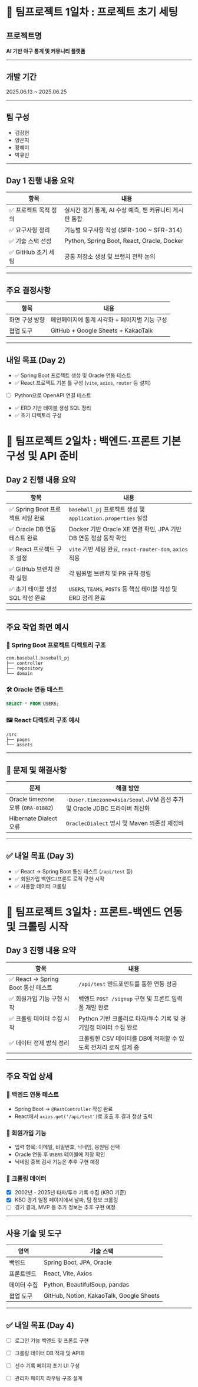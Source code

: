 
# 👥 팀프로젝트 1일차 : 프로젝트 초기 세팅

## 프로젝트명
**AI 기반 야구 통계 및 커뮤니티 플랫폼**

---

## 개발 기간
2025.06.13 ~ 2025.06.25

---

## 팀 구성
- 김정현
- 양은지
- 황혜미
- 박유빈

---

## Day 1 진행 내용 요약

| 항목 | 내용 |
|------|------|
| ✅ 프로젝트 목적 정의 | 실시간 경기 통계, AI 수상 예측, 팬 커뮤니티 게시판 통합 |
| ✅ 요구사항 정리 | 기능별 요구사항 작성 (SFR-100 ~ SFR-314) |
| ✅ 기술 스택 선정 | Python, Spring Boot, React, Oracle, Docker |
| ✅ GitHub 초기 세팅 | 공통 저장소 생성 및 브랜치 전략 논의 |

---

## 주요 결정사항

| 항목 | 내용 |
|------|------|
| 화면 구성 방향 | 메인페이지에 통계 시각화 + 페이지별 기능 구성 |
| 협업 도구 | GitHub + Google Sheets + KakaoTalk |

---

## 내일 목표 (Day 2)

- ✅ Spring Boot 프로젝트 생성 및 Oracle 연동 테스트
- ✅ React 프로젝트 기본 틀 구성 (`vite`, `axios`, `router` 등 설치)
- [ ] Python으로 OpenAPI 연결 테스트
- ✅ ERD 기반 테이블 생성 SQL 정리
- ✅ 초기 디렉토리 구성

# 👥 팀프로젝트 2일차 : 백엔드·프론트 기본 구성 및 API 준비

## Day 2 진행 내용 요약

| 항목 | 내용 |
|------|------|
| ✅ Spring Boot 프로젝트 세팅 완료 | `baseball_pj` 프로젝트 생성 및 `application.properties` 설정 |
| ✅ Oracle DB 연동 테스트 완료 | Docker 기반 Oracle XE 연결 확인, JPA 기반 DB 연동 정상 동작 확인 |
| ✅ React 프로젝트 구조 설정 | `vite` 기반 세팅 완료, `react-router-dom`, `axios` 적용 |
| ✅ GitHub 브랜치 전략 실행 | 각 팀원별 브랜치 및 PR 규칙 정립 |
| ✅ 초기 테이블 생성 SQL 작성 완료 | `USERS`, `TEAMS`, `POSTS` 등 핵심 테이블 작성 및 ERD 정리 완료 |

---

## 주요 작업 화면 예시

### 📁 Spring Boot 프로젝트 디렉토리 구조

```
com.baseball.baseball_pj
├── controller
├── repository
└── domain
```

### 🛠 Oracle 연동 테스트

```sql
SELECT * FROM USERS;
```

### 🖼 React 디렉토리 구조 예시

```
/src
├── pages
└── assets
```

---

## 🔧 문제 및 해결사항

| 문제 | 해결 방안 |
|------|-----------|
| Oracle timezone 오류 (`ORA-01882`) | `-Duser.timezone=Asia/Seoul` JVM 옵션 추가 및 Oracle JDBC 드라이버 최신화 |
| Hibernate Dialect 오류 | `OraclecDialect` 명시 및 Maven 의존성 재정비 |

---

## ✅ 내일 목표 (Day 3)

- ✅ React → Spring Boot 통신 테스트 (`/api/test` 등)
- ✅ 회원가입 백엔드/프론트 로직 구현 시작
- ✅ 사용할 데이터 크롤링


# 👥 팀프로젝트 3일차 : 프론트-백엔드 연동 및 크롤링 시작

## Day 3 진행 내용 요약

| 항목 | 내용 |
|------|------|
| ✅ React → Spring Boot 통신 테스트 | `/api/test` 엔드포인트를 통한 연동 성공 |
| ✅ 회원가입 기능 구현 시작 | 백엔드 `POST /signup` 구현 및 프론트 입력 폼 개발 완료 |
| ✅ 크롤링 데이터 수집 시작 | Python 기반 크롤러로 타자/투수 기록 및 경기일정 데이터 수집 완료 |
| ✅ 데이터 정제 방식 정리 | 크롤링한 CSV 데이터를 DB에 적재할 수 있도록 전처리 로직 설계 중 |

---

## 주요 작업 상세

### 📡 백엔드 연동 테스트
- Spring Boot → `@RestController` 작성 완료
- React에서 `axios.get('/api/test')`로 호출 후 결과 정상 출력

### 👤 회원가입 기능
- 입력 항목: 이메일, 비밀번호, 닉네임, 응원팀 선택
- Oracle 연동 후 `USERS` 테이블에 저장 확인
- 닉네임 중복 검사 기능은 추후 구현 예정

### 🧹 크롤링 데이터
- [x] 2002년 - 2025년 타자/투수 기록 수집 (KBO 기준)
- [x] KBO 경기 일정 페이지에서 날짜, 팀 정보 크롤링
- [ ] 경기 결과, MVP 등 추가 정보는 추후 구현 예정

---

## 사용 기술 및 도구

| 영역 | 기술 스택 |
|------|-----------|
| 백엔드 | Spring Boot, JPA, Oracle |
| 프론트엔드 | React, Vite, Axios |
| 데이터 수집 | Python, BeautifulSoup, pandas |
| 협업 도구 | GitHub, Notion, KakaoTalk, Google Sheets |

---

## ✅ 내일 목표 (Day 4)

- [ ] 로그인 기능 백엔드 및 프론트 구현
- [ ] 크롤링 데이터 DB 적재 및 API화
- [ ] 선수 기록 페이지 초기 UI 구성
- [ ] 관리자 페이지 라우팅 구조 설계

